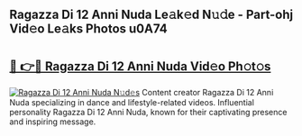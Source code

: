 ## Ragazza Di 12 Anni Nuda Le𝚊k𝚎d N𝚞𝚍e - Part-ohj Vid𝚎o Le𝚊ks Photos u0A74

# <h2><a href="http://fbczyrc.evod.top/?m=Ragazza+Di+12+Anni+Nuda">🔗 👉🔴 Ragazza Di 12 Anni Nuda Vid𝚎o Ph𝚘t𝚘s</a></h2>

[![Ragazza Di 12 Anni Nuda N𝚞d𝚎s](https://i.imgur.com/8V9OHl7.gif)](http://fbczyrc.evod.top/?m=Ragazza+Di+12+Anni+Nuda)
Content creator Ragazza Di 12 Anni Nuda specializing in dance and lifestyle-related videos. Influential personality Ragazza Di 12 Anni Nuda, known for their captivating presence and inspiring message. 
